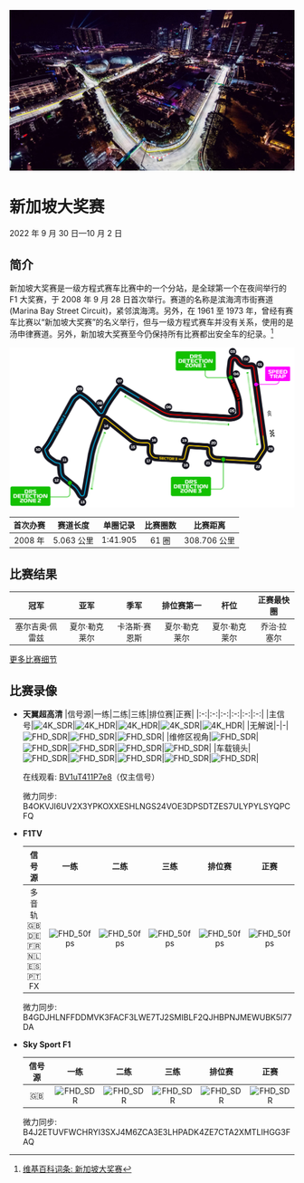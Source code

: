 ![新加坡大奖赛](/media/img/photos/sg.jpg)

# 新加坡大奖赛

2022 年 9 月 30 日—10 月 2 日

## 简介

新加坡大奖赛是一级方程式赛车比赛中的一个分站，是全球第一个在夜间举行的 F1 大奖赛，于 2008 年 9 月 28 日首次举行。赛道的名称是滨海湾市街赛道(Marina Bay Street Circuit)，紧邻滨海湾。另外，在 1961 至 1973 年，曾经有赛车比赛以“新加坡大奖赛”的名义举行，但与一级方程式赛车并没有关系，使用的是汤申律赛道。另外，新加坡大奖赛至今仍保持所有比赛都出安全车的纪录。[^1]

<center>
  <img src="/media/img/circuits/sg-2022.png" />
</center>

| 首次办赛 |  赛道长度  | 单圈记录 | 比赛圈数 |   比赛距离   |
| :------: | :--------: | :------: | :------: | :----------: |
| 2008 年  | 5.063 公里 | 1:41.905 |  61 圈   | 308.706 公里 |

## 比赛结果

|      冠军       |     亚军      |     季军      |  排位赛第一   |     杆位      | 正赛最快圈  |
| :-------------: | :-----------: | :-----------: | :-----------: | :-----------: | :---------: |
| 塞尔吉奥·佩雷兹 | 夏尔·勒克莱尔 | 卡洛斯·赛恩斯 | 夏尔·勒克莱尔 | 夏尔·勒克莱尔 | 乔治·拉塞尔 |

[更多比赛细节](https://www.formula1.com/en/racing/2022/Singapore.html)

## 比赛录像

- **天翼超高清**
  |信号源|一练|二练|三练|排位赛|正赛|
  |:-:|:-:|:-:|:-:|:-:|:-:|
  |主信号|![4K_SDR](https://img.shields.io/badge/4K-SDR-blue)|![4K_HDR](https://img.shields.io/badge/4K-HDR-gold)|![4K_HDR](https://img.shields.io/badge/4K-HDR-gold)|![4K_SDR](https://img.shields.io/badge/4K-SDR-blue)|![4K_HDR](https://img.shields.io/badge/4K-HDR-gold)|
  |无解说|-|-|![FHD_SDR](https://img.shields.io/badge/FHD-SDR-blue)|![FHD_SDR](https://img.shields.io/badge/FHD-SDR-blue)|![FHD_SDR](https://img.shields.io/badge/FHD-SDR-blue)|
  |维修区视角|![FHD_SDR](https://img.shields.io/badge/FHD-SDR-blue)|![FHD_SDR](https://img.shields.io/badge/FHD-SDR-blue)|![FHD_SDR](https://img.shields.io/badge/FHD-SDR-blue)|![FHD_SDR](https://img.shields.io/badge/FHD-SDR-blue)|![FHD_SDR](https://img.shields.io/badge/FHD-SDR-blue)|
  |车载镜头|![FHD_SDR](https://img.shields.io/badge/FHD-SDR-blue)|![FHD_SDR](https://img.shields.io/badge/FHD-SDR-blue)|![FHD_SDR](https://img.shields.io/badge/FHD-SDR-blue)|![FHD_SDR](https://img.shields.io/badge/FHD-SDR-blue)|![FHD_SDR](https://img.shields.io/badge/FHD-SDR-blue)|

  在线观看: [BV1uT411P7e8](https://www.bilibili.com/video/BV1uT411P7e8/)（仅主信号）

  微力同步: B4OKVJI6UV2X3YPKOXXESHLNGS24VOE3DPSDTZES7ULYPYLSYQPCFQ

- **F1TV**

  |                                   信号源                                    |                            一练                             |                            二练                             |                            三练                             |                           排位赛                            |                            正赛                             |
  | :-------------------------------------------------------------------------: | :---------------------------------------------------------: | :---------------------------------------------------------: | :---------------------------------------------------------: | :---------------------------------------------------------: | :---------------------------------------------------------: |
  | 多音轨<br>:gb:<br>:de:<br>:fr:<br>:netherlands:<br>:es:<br>:portugal:<br>FX | ![FHD_50fps](https://img.shields.io/badge/FHD-50_FPS-green) | ![FHD_50fps](https://img.shields.io/badge/FHD-50_FPS-green) | ![FHD_50fps](https://img.shields.io/badge/FHD-50_FPS-green) | ![FHD_50fps](https://img.shields.io/badge/FHD-50_FPS-green) | ![FHD_50fps](https://img.shields.io/badge/FHD-50_FPS-green) |

  微力同步: B4GDJHLNFFDDMVK3FACF3LWE7TJ2SMIBLF2QJHBPNJMEWUBK5I77DA

- **Sky Sport F1**

  | 信号源 |                         一练                          |                         二练                          |                         三练                          |                        排位赛                         |                         正赛                          |
  | :----: | :---------------------------------------------------: | :---------------------------------------------------: | :---------------------------------------------------: | :---------------------------------------------------: | :---------------------------------------------------: |
  |  :gb:  | ![FHD_SDR](https://img.shields.io/badge/FHD-SDR-blue) | ![FHD_SDR](https://img.shields.io/badge/FHD-SDR-blue) | ![FHD_SDR](https://img.shields.io/badge/FHD-SDR-blue) | ![FHD_SDR](https://img.shields.io/badge/FHD-SDR-blue) | ![FHD_SDR](https://img.shields.io/badge/FHD-SDR-blue) |

  微力同步: B4J2ETUVFWCHRYI3SXJ4M6ZCA3E3LHPADK4ZE7CTA2XMTLIHGG3FAQ

[^1]: [维基百科词条: 新加坡大奖赛](https://zh.wikipedia.org/wiki/%E6%96%B0%E5%8A%A0%E5%9D%A1%E5%A4%A7%E5%A5%96%E8%B5%9B)

